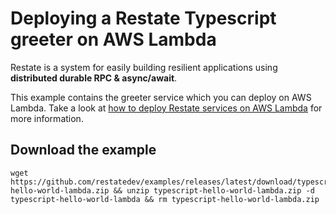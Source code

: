 # Deploying a Restate Typescript greeter on AWS Lambda

Restate is a system for easily building resilient applications using **distributed durable RPC & async/await**.

This example contains the greeter service which you can deploy on AWS Lambda.
Take a look at [how to deploy Restate services on AWS Lambda](https://docs.restate.dev/services/deployment/lambda#tutorial) for more information.

## Download the example

```shell
wget https://github.com/restatedev/examples/releases/latest/download/typescript-hello-world-lambda.zip && unzip typescript-hello-world-lambda.zip -d typescript-hello-world-lambda && rm typescript-hello-world-lambda.zip
```
